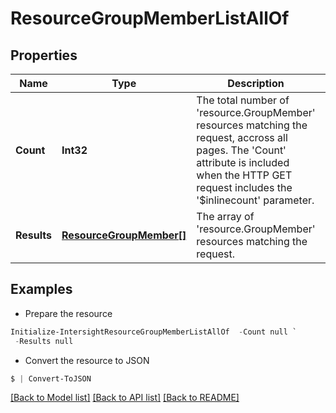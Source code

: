 # ResourceGroupMemberListAllOf
## Properties

Name | Type | Description | Notes
------------ | ------------- | ------------- | -------------
**Count** | **Int32** | The total number of &#39;resource.GroupMember&#39; resources matching the request, accross all pages. The &#39;Count&#39; attribute is included when the HTTP GET request includes the &#39;$inlinecount&#39; parameter. | [optional] 
**Results** | [**ResourceGroupMember[]**](ResourceGroupMember.md) | The array of &#39;resource.GroupMember&#39; resources matching the request. | [optional] 

## Examples

- Prepare the resource
```powershell
Initialize-IntersightResourceGroupMemberListAllOf  -Count null `
 -Results null
```

- Convert the resource to JSON
```powershell
$ | Convert-ToJSON
```

[[Back to Model list]](../README.md#documentation-for-models) [[Back to API list]](../README.md#documentation-for-api-endpoints) [[Back to README]](../README.md)

